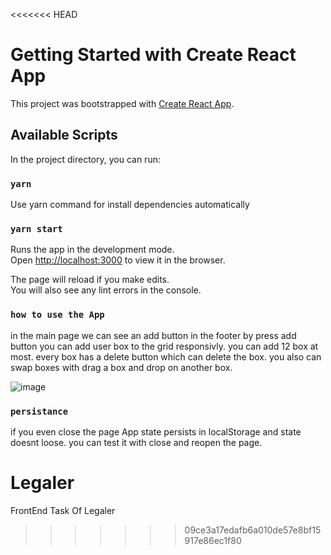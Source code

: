 <<<<<<< HEAD
# Getting Started with Create React App

This project was bootstrapped with [Create React App](https://github.com/facebook/create-react-app).

## Available Scripts

In the project directory, you can run:

### `yarn `
Use yarn command for install dependencies automatically


### `yarn start`

Runs the app in the development mode.\
Open [http://localhost:3000](http://localhost:3000) to view it in the browser.

The page will reload if you make edits.\
You will also see any lint errors in the console.

### `how to use the App`
in the main page we can see an add button in the footer
by press add button you can add user box to the grid responsivly.
you can add 12 box at most.
every box has a delete button which can delete the box.
you also can swap boxes with drag a box and drop on another box.

![image](https://user-images.githubusercontent.com/12884282/122670329-c39d3b00-d1d6-11eb-8e21-41ef98e53163.png)



### `persistance`
if you even close the page App state persists in localStorage and state doesnt loose.
you can test it with close and reopen the page.

# Legaler
FrontEnd Task Of Legaler
>>>>>>> 09ce3a17edafb6a010de57e8bf15917e86ec1f80
